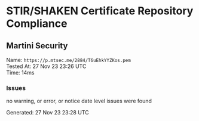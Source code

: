 # STIR/SHAKEN Certificate Repository Compliance

## Martini Security

Name: `https://p.mtsec.me/2884/T6uEhkYYZKos.pem`\
Tested At: 27 Nov 23 23:26 UTC\
Time: 14ms

### Issues

no warning, or error, or notice date level issues were found

Generated: 27 Nov 23 23:28 UTC
